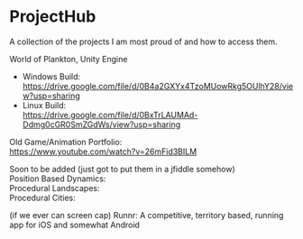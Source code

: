 # ProjectHub
A collection of the projects I am most proud of and how to access them.


World of Plankton, Unity Engine  
 * Windows Build:  
https://drive.google.com/file/d/0B4a2GXYx4TzoMUowRkg5OUlhY28/view?usp=sharing  
 * Linux Build:  
https://drive.google.com/file/d/0BxTrLAUMAd-Ddmg0cGR0SmZGdWs/view?usp=sharing  
  
Old Game/Animation Portfolio:  
https://www.youtube.com/watch?v=26mFid3BILM


Soon to be added (just got to put them in a jfiddle somehow)  
Position Based Dynamics:  
Procedural Landscapes:  
Procedural Cities:  

(if we ever can screen cap)
Runnr: A competitive, territory based, running app for iOS and somewhat Android





